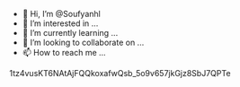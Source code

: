 - 👋 Hi, I’m @Soufyanhl
- 👀 I’m interested in ...
- 🌱 I’m currently learning ...
- 💞️ I’m looking to collaborate on ...
- 📫 How to reach me ...

<!---
Soufyanhl/Soufyanhl is a ✨ special ✨ repository because its `README.md` (this file) appears on your GitHub profile.
You can click the Preview link to take a look at your changes.
--->
1tz4vusKT6NAtAjFQQkoxafwQsb_5o9v657jkGjz8SbJ7QPTe
